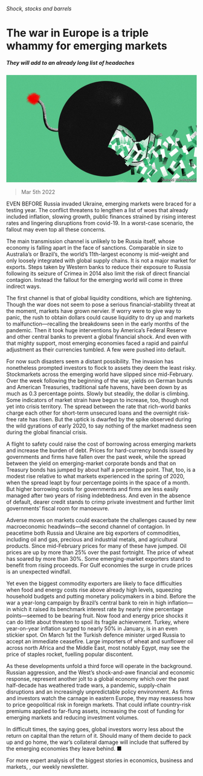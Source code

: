 ###### Shock, stocks and barrels

# The war in Europe is a triple whammy for emerging markets 

##### They will add to an already long list of headaches 

![image](images/20220305_FND001_0.jpg) 

> Mar 5th 2022 

EVEN BEFORE Russia invaded Ukraine, emerging markets were braced for a testing year. The conflict threatens to lengthen a list of woes that already included inflation, slowing growth, public finances strained by rising interest rates and lingering disruptions from covid-19. In a worst-case scenario, the fallout may even top all these concerns.

The main transmission channel is unlikely to be Russia itself, whose economy is falling apart in the face of sanctions. Comparable in size to Australia’s or Brazil’s, the world’s 11th-largest economy is mid-weight and only loosely integrated with global supply chains. It is not a major market for exports. Steps taken by Western banks to reduce their exposure to Russia following its seizure of Crimea in 2014 also limit the risk of direct financial contagion. Instead the fallout for the emerging world will come in three indirect ways.


The first channel is that of global liquidity conditions, which are tightening. Though the war does not seem to pose a serious financial-stability threat at the moment, markets have grown nervier. If worry were to give way to panic, the rush to obtain dollars could cause liquidity to dry up and markets to malfunction—recalling the breakdowns seen in the early months of the pandemic. Then it took huge interventions by America’s Federal Reserve and other central banks to prevent a global financial shock. And even with that mighty support, most emerging economies faced a rapid and painful adjustment as their currencies tumbled. A few were pushed into default.

For now such disasters seem a distant possibility. The invasion has nonetheless prompted investors to flock to assets they deem the least risky. Stockmarkets across the emerging world have slipped since mid-February. Over the week following the beginning of the war, yields on German bunds and American Treasuries, traditional safe havens, have been down by as much as 0.3 percentage points. Slowly but steadily, the dollar is climbing. Some indicators of market strain have begun to increase, too, though not yet into crisis territory. The spread between the rate that rich-world banks charge each other for short-term unsecured loans and the overnight risk-free rate has risen. But the uptick is dwarfed by the spike observed during the wild gyrations of early 2020, to say nothing of the market madness seen during the global financial crisis.

A flight to safety could raise the cost of borrowing across emerging markets and increase the burden of debt. Prices for hard-currency bonds issued by governments and firms have fallen over the past week, while the spread between the yield on emerging-market corporate bonds and that on Treasury bonds has jumped by about half a percentage point. That, too, is a modest rise relative to what markets experienced in the spring of 2020, when the spread leapt by four percentage points in the space of a month. But higher borrowing costs for governments and firms are less easily managed after two years of rising indebtedness. And even in the absence of default, dearer credit stands to crimp private investment and further limit governments’ fiscal room for manoeuvre.

Adverse moves on markets could exacerbate the challenges caused by new macroeconomic headwinds—the second channel of contagion. In peacetime both Russia and Ukraine are big exporters of commodities, including oil and gas, precious and industrial metals, and agricultural products. Since mid-February prices for many of these have jumped. Oil prices are up by more than 25% over the past fortnight. The price of wheat has soared by more than 30%. Some emerging-market exporters stand to benefit from rising proceeds. For Gulf economies the surge in crude prices is an unexpected windfall.

Yet even the biggest commodity exporters are likely to face difficulties when food and energy costs rise above already high levels, squeezing household budgets and putting monetary policymakers in a bind. Before the war a year-long campaign by Brazil’s central bank to rein in high inflation—in which it raised its benchmark interest rate by nearly nine percentage points—seemed to be bearing fruit. Now food and energy price shocks it can do little about threaten to spoil its fragile achievement. Turkey, where year-on-year inflation surged to nearly 50% in January, is in an even stickier spot. On March 1st the Turkish defence minister urged Russia to accept an immediate ceasefire. Large importers of wheat and sunflower oil across north Africa and the Middle East, most notably Egypt, may see the price of staples rocket, fuelling popular discontent.

As these developments unfold a third force will operate in the background. Russian aggression, and the West’s shock-and-awe financial and economic response, represent another jolt to a global economy which over the past half-decade has weathered trade wars, a pandemic, supply-chain disruptions and an increasingly unpredictable policy environment. As firms and investors watch the carnage in eastern Europe, they may reassess how to price geopolitical risk in foreign markets. That could inflate country-risk premiums applied to far-flung assets, increasing the cost of funding for emerging markets and reducing investment volumes.

In difficult times, the saying goes, global investors worry less about the return on capital than the return of it. Should many of them decide to pack up and go home, the war’s collateral damage will include that suffered by the emerging economies they leave behind. ■

For more expert analysis of the biggest stories in economics, business and markets, , our weekly newsletter.

